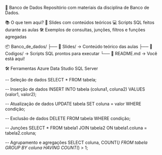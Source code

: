💾 Banco de Dados
Repositório com materiais da disciplina de Banco de Dados.

📚 O que tem aqui?
📑 Slides com conteúdos teóricos
💻 Scripts SQL feitos durante as aulas
🛠 Exemplos de consultas, junções, filtros e funções agregadas

📦 Banco_de_dados/
├── 📁 Slides/       → Conteúdo teórico das aulas
├── 📁 Codigos/      → Scripts SQL prontos para executar
└── 📄 README.md     → Você está aqui!

🛠 Ferramentas
Azure Data Studio
SQL Server

-- Seleção de dados
SELECT * FROM tabela;

-- Inserção de dados
INSERT INTO tabela (coluna1, coluna2) VALUES (valor1, valor2);

-- Atualização de dados
UPDATE tabela SET coluna = valor WHERE condição;

-- Exclusão de dados
DELETE FROM tabela WHERE condição;

-- Junções
SELECT * FROM tabela1
JOIN tabela2 ON tabela1.coluna = tabela2.coluna;

-- Agrupamento e agregações
SELECT coluna, COUNT(*) FROM tabela
GROUP BY coluna
HAVING COUNT(*) > 1;
